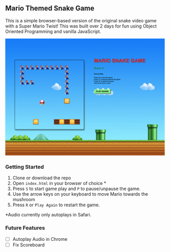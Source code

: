 ## Mario Themed Snake Game

This is a simple browser-based version of the original snake video game with a Super Mario Twist! This was built over 2 days for fun using Object Oriented Programming and vanilla JavaScript.

![Mario Snake Game](./src/assets/mario-snake-5.png)

### Getting Started

1. Clone or download the repo
2. Open `index.html` in your browser of choice \*
3. Press `S` to start game play and `P` to pause/unpause the game.
4. Use the arrow keys on your keyboard to move Mario towards the mushroom
5. Press `R` or `Play Again` to restart the game.

\*Audio currently only autoplays in Safari.

### Future Features

- [ ] Autoplay Audio in Chrome
- [ ] Fix Scoreboard
